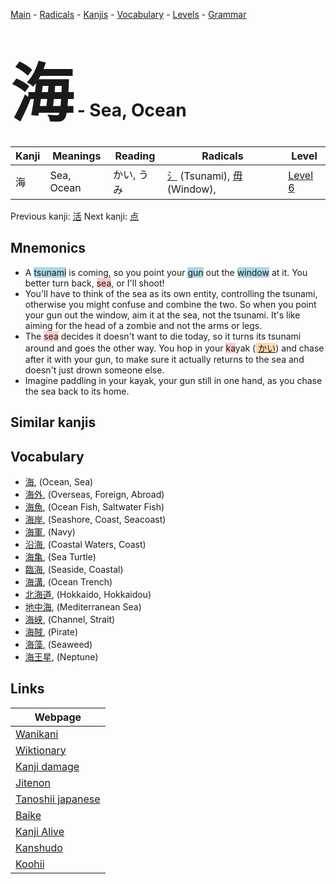 <style> bigfont {font-size: 100px}</style>
[Main](../README.md) -
[Radicals](../radicals.md) -
[Kanjis](../kanjis.md) -
[Vocabulary](../vocabulary.md) -
[Levels](../levels.md) -
[Grammar](../grammar.md)
# <bigfont> 海</bigfont> - Sea, Ocean 

| Kanji | Meanings | Reading | Radicals | Level |
| --- | --- | --- | --- | --- |
| 海 | Sea, Ocean | かい, うみ | [氵](../radicals/氵.md) (Tsunami), [毋](../radicals/毋.md) (Window),  | [Level 6](../levels/wk_level6.md) |

Previous kanji: [活](活.md) Next kanji: [点](点.md) 

## Mnemonics
 * A <span style="background-color:#ADD8E6"> tsunami</span> is coming, so you point your <span style="background-color:#ADD8E6"> gun</span> out the <span style="background-color:#ADD8E6"> window</span> at it. You better turn back, <span style="background-color:#ffcccb"> sea</span>, or I'll shoot!
* You'll have to think of the sea as its own entity, controlling the tsunami, otherwise you might confuse and combine the two. So when you point your gun out the window, aim it at the sea, not the tsunami. It's like aiming for the head of a zombie and not the arms or legs.
* The <span style="background-color:#ffcccb"> sea</span> decides it doesn't want to die today, so it turns its tsunami around and goes the other way. You hop in your <span style="background-color:#ffcccb"> ka</span>yak (<span style="background-color:#fed8b1"> [かい](https://jisho.org/search/かい)</span>) and chase after it with your gun, to make sure it actually returns to the sea and doesn't just drown someone else.
* Imagine paddling in your kayak, your gun still in one hand, as you chase the sea back to its home.


## Similar kanjis
 


## Vocabulary
 * [海](../vocabulary/海.md), (Ocean, Sea)
* [海外](../vocabulary/海.md), (Overseas, Foreign, Abroad)
* [海魚](../vocabulary/海.md), (Ocean Fish, Saltwater Fish)
* [海岸](../vocabulary/海.md), (Seashore, Coast, Seacoast)
* [海軍](../vocabulary/海.md), (Navy)
* [沿海](../vocabulary/海.md), (Coastal Waters, Coast)
* [海亀](../vocabulary/海.md), (Sea Turtle)
* [臨海](../vocabulary/海.md), (Seaside, Coastal)
* [海溝](../vocabulary/海.md), (Ocean Trench)
* [北海道](../vocabulary/海.md), (Hokkaido, Hokkaidou)
* [地中海](../vocabulary/海.md), (Mediterranean Sea)
* [海峡](../vocabulary/海.md), (Channel, Strait)
* [海賊](../vocabulary/海.md), (Pirate)
* [海藻](../vocabulary/海.md), (Seaweed)
* [海王星](../vocabulary/海.md), (Neptune)



## Links 

| Webpage |
| --- |
| [Wanikani          ](https://www.wanikani.com/kanji/海) |
| [Wiktionary        ](https://en.wiktionary.org/wiki/海) |
| [Kanji damage      ](http://www.kanjidamage.com/kanji/search?utf8=✓&q=海) |
| [Jitenon           ](https://jitenon.com/kanji/海) |
| [Tanoshii japanese ](https://www.tanoshiijapanese.com/dictionary/kanji.cfm?k=海) |
| [Baike             ](https://baike.baidu.com/item/海) |
| [Kanji Alive       ](https://app.kanjialive.com/海) |
| [Kanshudo          ](https://www.kanshudo.com/searchmn?q=海) |
| [Koohii            ](https://kanji.koohii.com/study/kanji/海) |

